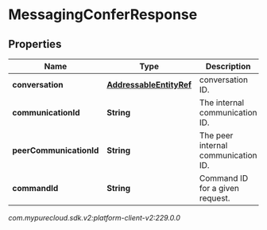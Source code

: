 # MessagingConferResponse


## Properties

| Name | Type | Description | Notes |
| ------------ | ------------- | ------------- | ------------- |
| **conversation** | [**AddressableEntityRef**](AddressableEntityRef) | conversation ID. |  |
| **communicationId** | **String** | The internal communication ID. |  |
| **peerCommunicationId** | **String** | The peer internal communication ID. |  |
| **commandId** | **String** | Command ID for a given request. |  |




_com.mypurecloud.sdk.v2:platform-client-v2:229.0.0_
